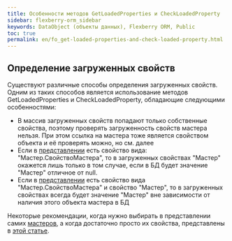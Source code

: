 ```yaml
---
title: Особенности методов GetLoadedProperties и CheckLoadedProperty
sidebar: flexberry-orm_sidebar
keywords: DataObject (объекты данных), Flexberry ORM, Public
toc: true
permalink: en/fo_get-loaded-properties-and-check-loaded-property.html
---
```


## Определение загруженных свойств

Существуют различные способы определения загруженных свойств. Одним из таких способов является использование методов GetLoadedProperties и CheckLoadedProperty, обладающие следующими особенностями:

* В массив загруженных свойств попадают только собственные свойства, поэтому проверять загруженность свойств мастера нельзя. При этом ссылка на мастера тоже является свойством объекта и её проверять можно, но см. далее
* Если в [представлении](fd_view-definition.html) есть свойство вида: "Мастер.СвойствоМастера", то в загруженных свойствах "Мастер" окажется лишь только в том случае, если в БД будет значение "Мастер" отличное от null.
* Если в [представлении](fd_view-definition.html) есть свойство вида "Мастер.СвойствоМастера" и свойство "Мастер", то в загруженных свойствах всегда будет значение "Мастер" вне зависимости от наличия этого объекта мастера в БД

Некоторые рекомендации, когда нужно выбирать в представлении самих [мастеров](fd_master-association.html), а когда достаточно просто их свойства, представлены в [этой статье](fd_masters-view.html).









